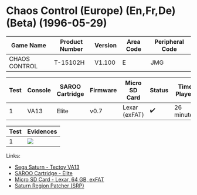 # Chaos Control (Europe) (En,Fr,De) (Beta) (1996-05-29)

| Game Name     | Product Number | Version | Area Code | Peripheral Code |
| ------------- | -------------- | ------- | --------- | --------------- |
| CHAOS CONTROL | T-15102H       | V1.100  | E         | JMG             |

| Test | Console | SAROO Cartridge | Firmware | Micro SD Card | Status             | Time Played |
| ---- | ------- | --------------- | -------- | ------------- | ------------------ | ----------- |
| 1    | VA13    | Elite           | v0.7     | Lexar (exFAT) | :heavy_check_mark: | 26 minutes  |

| Test | Evidences                                                                                        |
| ---- | ------------------------------------------------------------------------------------------------ |
| 1    | [![](https://img.youtube.com/vi/YhXj6DrprYk/0.jpg)](https://www.youtube.com/watch?v=YhXj6DrprYk) |

Links:

- [Sega Saturn - Tectoy VA13](../../../Info/Consoles/VA13/README.md)
- [SAROO Cartridge - Elite](../../../Info/Cartridges/GuangzhouSanStarOnlineShop/1.6/README.md)
- [Micro SD Card - Lexar, 64 GB, exFAT](../../../Info/SdCards/Lexar/64GB/exfat/README.md)
- [Saturn Region Patcher (SRP)](https://segaxtreme.net/resources/saturn-region-patcher.81/download)
